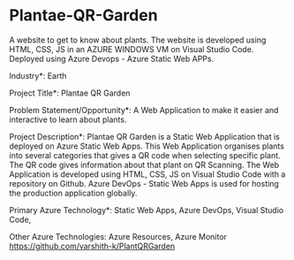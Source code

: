 # Plantae-QR-Garden
A website to get to know about plants. 
The website is developed using HTML, CSS, JS in an AZURE WINDOWS VM on Visual Studio Code. Deployed using Azure Devops - Azure Static Web APPs.

Industry*:
Earth

Project Title*:
Plantae QR Garden

Problem Statement/Opportunity*:
A Web Application to make it easier and interactive to learn about plants.

Project Description*:
Plantae QR Garden is a Static Web Application that is deployed on Azure Static Web Apps. This Web Application organises plants into several categories that gives a QR code when selecting specific plant. The QR code gives information about that plant on QR Scanning. The Web Application is developed using HTML, CSS, JS on Visual Studio Code with a repository on Github. Azure DevOps - Static Web Apps is used for hosting the production application globally.

Primary Azure Technology*:
Static Web Apps, Azure DevOps, Visual Studio Code,

Other Azure Technologies:
Azure Resources, Azure Monitor
https://github.com/varshith-k/PlantQRGarden
